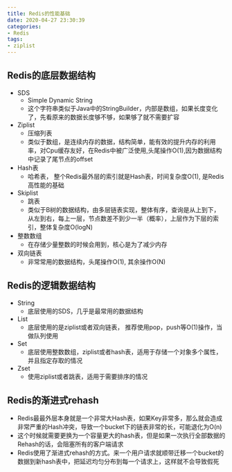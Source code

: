 ```yaml
---
title: Redis的性能基础
date: 2020-04-27 23:30:39
categories:
- Redis
tags:
- ziplist
---
```


## Redis的底层数据结构
- SDS
	- Simple Dynamic String
	- 这个字符串类似于Java中的StringBuilder，内部是数组，如果长度变化了，先看原来的数据长度够不够，如果够了就不需要扩容
- Ziplist
	- 压缩列表
	- 类似于数组，是连续内存的数据，结构简单，能有效的提升内存的利用率，对Cpu缓存友好，在Redis中被广泛使用,头尾操作O(1),因为数据结构中记录了尾节点的offset
- Hash表
	- 哈希表， 整个Redis最外层的索引就是Hash表，时间复杂度O(1), 是Redis高性能的基础
- Skiplist
	- 跳表
	- 类似于B树的数据结构，由多层链表实现，整体有序，查询是从上到下，从左到右，每上一层，节点数差不到少一半（概率），上层作为下层的索引，整体复杂度O(logN)
- 整数数组
	- 在存储少量整数的时候会用到，核心是为了减少内存
- 双向链表
	- 非常常用的数据结构，头尾操作O(1), 其余操作O(N)

## Redis的逻辑数据结构
- String
	- 底层使用的SDS，几乎是最常用的数据结构
- List
	- 底层使用的是ziplist或者双向链表， 推荐使用pop，push等O(1)操作，当做队列使用
- Set
	- 底层使用整数数组，ziplist或者hash表，适用于存储一个对象多个属性，并且指定存取的情况
- Zset
	- 使用ziplist或者跳表，适用于需要排序的情况

## Redis的渐进式rehash
- Redis最最外层本身就是一个非常大Hash表，如果Key非常多，那么就会造成非常严重的Hash冲突，导致一个bucket下的链表非常的长，可能退化为O(n)
- 这个时候就需要更换为一个容量更大的hash表，但是如果一次执行全部数据的Rehash的话，会阻塞所有的客户端请求
- Redis使用了渐进式rehash的方式。来一个用户请求就顺带迁移一个bucket的数据到新hash表中，把延迟均匀分布到每一个请求上，这样就不会导致假死